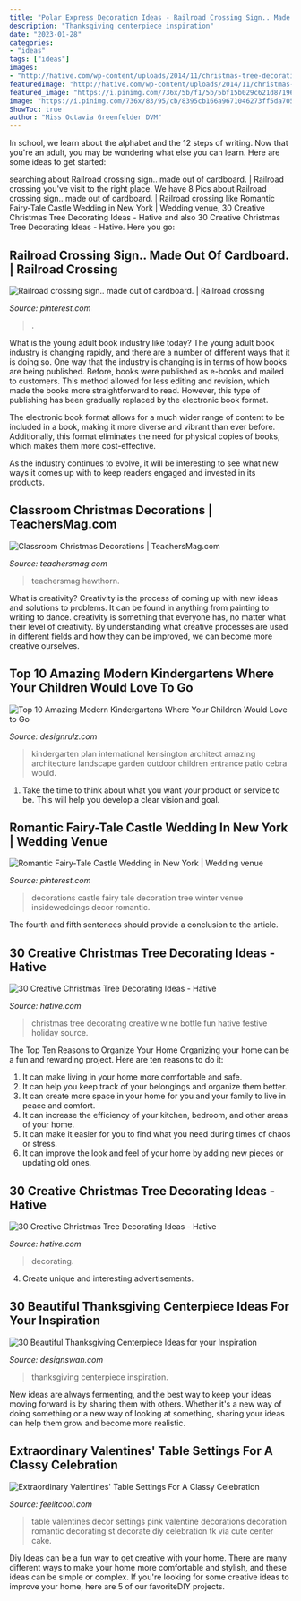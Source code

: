 ```yaml
---
title: "Polar Express Decoration Ideas - Railroad Crossing Sign.. Made Out Of Cardboard."
description: "Thanksgiving centerpiece inspiration"
date: "2023-01-28"
categories:
- "ideas"
tags: ["ideas"]
images:
- "http://hative.com/wp-content/uploads/2014/11/christmas-tree-decorating-ideas/christmas-tree-decorating-ideas.jpg"
featuredImage: "http://hative.com/wp-content/uploads/2014/11/christmas-tree-decorating-ideas/christmas-tree-decorating-ideas.jpg"
featured_image: "https://i.pinimg.com/736x/5b/f1/5b/5bf15b029c621d87196989bb95c586fb--wishing-trees-card-displays.jpg"
image: "https://i.pinimg.com/736x/83/95/cb/8395cb166a9671046273ff5da70559f6.jpg"
ShowToc: true
author: "Miss Octavia Greenfelder DVM"
---
```



In school, we learn about the alphabet and the 12 steps of writing. Now that you're an adult, you may be wondering what else you can learn. Here are some ideas to get started: 

	

		
searching about Railroad crossing sign.. made out of cardboard. | Railroad crossing you've visit to the right place. We have 8 Pics about Railroad crossing sign.. made out of cardboard. | Railroad crossing like Romantic Fairy-Tale Castle Wedding in New York | Wedding venue, 30 Creative Christmas Tree Decorating Ideas - Hative and also 30 Creative Christmas Tree Decorating Ideas - Hative. Here you go:
		
    
## Railroad Crossing Sign.. Made Out Of Cardboard. | Railroad Crossing

<img loading=lazy src="https://i.pinimg.com/736x/83/95/cb/8395cb166a9671046273ff5da70559f6.jpg" onerror="this.onerror=null;this.src='https://tse2.mm.bing.net/th?id=OIP.IcTwcTku_qc383g08phV7AHaHa&amp;pid=15.1';" alt="Railroad crossing sign.. made out of cardboard. | Railroad crossing">

_Source: pinterest.com_

>. 

	

What is the young adult book industry like today?
The young adult book industry is changing rapidly, and there are a number of different ways that it is doing so. One way that the industry is changing is in terms of how books are being published. 
Before, books were published as e-books and mailed to customers. This method allowed for less editing and revision, which made the books more straightforward to read. However, this type of publishing has been gradually replaced by the electronic book format. 

The electronic book format allows for a much wider range of content to be included in a book, making it more diverse and vibrant than ever before. Additionally, this format eliminates the need for physical copies of books, which makes them more cost-effective. 

As the industry continues to evolve, it will be interesting to see what new ways it comes up with to keep readers engaged and invested in its products.

    
## Classroom Christmas Decorations | TeachersMag.com

<img loading=lazy src="http://teachersmag.com/wp-content/uploads/2019/12/classroom-christmas15.jpg" onerror="this.onerror=null;this.src='https://tse1.mm.bing.net/th?id=OIP.YRR9_H0DeeupQO45rzY0xAHaJ4&amp;pid=15.1';" alt="Classroom Christmas Decorations | TeachersMag.com">

_Source: teachersmag.com_

>teachersmag hawthorn. 

	

What is creativity?
Creativity is the process of coming up with new ideas and solutions to problems. It can be found in anything from painting to writing to dance. creativity is something that everyone has, no matter what their level of creativity. By understanding what creative processes are used in different fields and how they can be improved, we can become more creative ourselves.

    
## Top 10 Amazing Modern Kindergartens Where Your Children Would Love To Go

<img loading=lazy src="http://cdn.designrulz.com/wp-content/uploads/2014/10/kensington-international-kindergarten-plan-architect-2.jpg" onerror="this.onerror=null;this.src='https://tse1.mm.bing.net/th?id=OIP.h7wfy3v7VjqEVdOo0ahMNQHaLH&amp;pid=15.1';" alt="Top 10 Amazing Modern Kindergartens Where Your Children Would Love to Go">

_Source: designrulz.com_

>kindergarten plan international kensington architect amazing architecture landscape garden outdoor children entrance patio cebra would. 

	

1. Take the time to think about what you want your product or service to be. This will help you develop a clear vision and goal.

    
## Romantic Fairy-Tale Castle Wedding In New York | Wedding Venue

<img loading=lazy src="https://i.pinimg.com/736x/5b/f1/5b/5bf15b029c621d87196989bb95c586fb--wishing-trees-card-displays.jpg" onerror="this.onerror=null;this.src='https://tse3.mm.bing.net/th?id=OIP.LQFB1-akYtPRk7KZT4qSRwHaLH&amp;pid=15.1';" alt="Romantic Fairy-Tale Castle Wedding in New York | Wedding venue">

_Source: pinterest.com_

>decorations castle fairy tale decoration tree winter venue insideweddings decor romantic. 

	

The fourth and fifth sentences should provide a conclusion to the article.

    
## 30 Creative Christmas Tree Decorating Ideas - Hative

<img loading=lazy src="https://hative.com/wp-content/uploads/2014/11/christmas-tree-decorating-ideas/7-christmas-tree-decorating-ideas.jpg" onerror="this.onerror=null;this.src='https://tse1.mm.bing.net/th?id=OIP.g4IEa6T-bzO3XhIDDIgNvgHaLH&amp;pid=15.1';" alt="30 Creative Christmas Tree Decorating Ideas - Hative">

_Source: hative.com_

>christmas tree decorating creative wine bottle fun hative festive holiday source. 

	

The Top Ten Reasons to Organize Your Home
Organizing your home can be a fun and rewarding project. Here are ten reasons to do it: 
1. It can make living in your home more comfortable and safe.
2. It can help you keep track of your belongings and organize them better. 
3. It can create more space in your home for you and your family to live in peace and comfort. 
4. It can increase the efficiency of your kitchen, bedroom, and other areas of your home. 
5. It can make it easier for you to find what you need during times of chaos or stress. 
6. It can improve the look and feel of your home by adding new pieces or updating old ones. 

    
## 30 Creative Christmas Tree Decorating Ideas - Hative

<img loading=lazy src="http://hative.com/wp-content/uploads/2014/11/christmas-tree-decorating-ideas/christmas-tree-decorating-ideas.jpg" onerror="this.onerror=null;this.src='https://tse3.mm.bing.net/th?id=OIP.LtQU88oFwEIysFkB3xfFmgHaQq&amp;pid=15.1';" alt="30 Creative Christmas Tree Decorating Ideas - Hative">

_Source: hative.com_

>decorating. 

	

4. Create unique and interesting advertisements.

    
## 30 Beautiful Thanksgiving Centerpiece Ideas For Your Inspiration

<img loading=lazy src="https://img.designswan.com/2013/11/thanksgiving/11.jpg" onerror="this.onerror=null;this.src='https://tse4.mm.bing.net/th?id=OIP.afKE1ZJ1LA4klxchcWbEPwHaJ4&amp;pid=15.1';" alt="30 Beautiful Thanksgiving Centerpiece Ideas for your Inspiration">

_Source: designswan.com_

>thanksgiving centerpiece inspiration. 

	

New ideas are always fermenting, and the best way to keep your ideas moving forward is by sharing them with others. Whether it's a new way of doing something or a new way of looking at something, sharing your ideas can help them grow and become more realistic.

    
## Extraordinary Valentines&#039; Table Settings For A Classy Celebration

<img loading=lazy src="http://feelitcool.com/wp-content/uploads/2016/02/rustic-valentines-day-table-decor.jpg" onerror="this.onerror=null;this.src='https://tse1.mm.bing.net/th?id=OIP.x8zeUkkTTeokjQ9QskWJHAAAAA&amp;pid=15.1';" alt="Extraordinary Valentines&#039; Table Settings For A Classy Celebration">

_Source: feelitcool.com_

>table valentines decor settings pink valentine decorations decoration romantic decorating st decorate diy celebration tk via cute center cake. 

	

Diy Ideas can be a fun way to get creative with your home. There are many different ways to make your home more comfortable and stylish, and these ideas can be simple or complex. If you're looking for some creative ideas to improve your home, here are 5 of our favoriteDIY projects.

